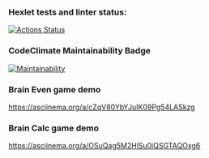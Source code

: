 ### Hexlet tests and linter status:
[![Actions Status](https://github.com/n0ctuary/frontend-project-44/workflows/hexlet-check/badge.svg)](https://github.com/n0ctuary/frontend-project-44/actions)

### CodeClimate Maintainability Badge
[![Maintainability](https://api.codeclimate.com/v1/badges/42da7184b3cdb3659d6c/maintainability)](https://codeclimate.com/github/n0ctuary/frontend-project-44/maintainability)

### Brain Even game demo
https://asciinema.org/a/cZqV80YbYJuIK09Pg54LASkzg

### Brain Calc game demo
https://asciinema.org/a/OSuQag5M2HlSu0iQSGTAQOxg6